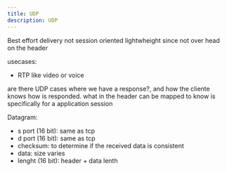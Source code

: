 ```yaml
---
title: UDP
description: UDP
---
```


Best effort delivery
not session oriented
lightwheight since not over head on the header

usecases:
- RTP like video or voice

are there UDP cases where we have a response?, and how the cliente knows how is responded. what in the header can be mapped to know is specifically for a application session

Datagram:
- s port (16 bit): same as tcp
- d port (16 bit): same as tcp
- checksum: to determine if the received data is consistent
- data: size varies
- lenght (16 bit): header + data lenth

